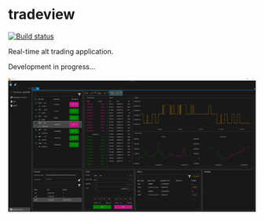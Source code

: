 # tradeview

[![Build status](https://ci.appveyor.com/api/projects/status/lsf9kuf5p93wvr0p/branch/master?svg=true)](https://ci.appveyor.com/project/grantcolley/tradeview/branch/master)

Real-time alt trading application.

Development in progress...

![Alt text](/README-images/tradeview.png?raw=true "Trade View")
